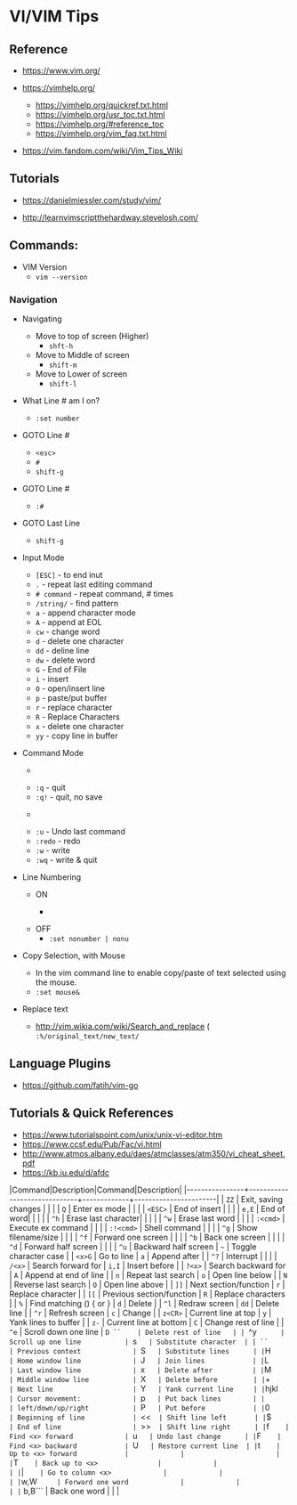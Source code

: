 # VI/VIM Tips


## Reference
- https://www.vim.org/

- https://vimhelp.org/
  + https://vimhelp.org/quickref.txt.html
  + https://vimhelp.org/usr_toc.txt.html
  + https://vimhelp.org/#reference_toc
  + https://vimhelp.org/vim_faq.txt.html

- https://vim.fandom.com/wiki/Vim_Tips_Wiki


## Tutorials
- https://danielmiessler.com/study/vim/

- http://learnvimscriptthehardway.stevelosh.com/


## Commands:

- VIM Version
  + ```vim --version```

### Navigation

- Navigating
  + Move to top of screen (Higher)
    * ```shft-h```
  + Move to Middle of screen
    * ```shift-m```
  + Move to Lower of screen 
    * ```shift-l```

- What Line # am I on?
  + ```:set number```

- GOTO Line #
  + ```<esc>```
  + ```#```
  + ```shift-g```

- GOTO Line #
  + ```:#```

- GOTO Last Line
  + ```shift-g```


- Input Mode
  + ```[ESC]```       - to end inut
  + ```.```           - repeat last editing command
  + ```# command```   - repeat command, # times
  + ```/string/```    - find pattern
  + ```a```           - append character mode
  + ```A```           - append at EOL
  + ```cw```          - change word
  + ```d```           - delete one character
  + ```dd```          - deline line
  + ```dw```          - delete word
  + ```G```           - End of File
  + ```i```           - insert
  + ```O```           - open/insert line
  + ```p```           - paste/put buffer
  + ```r```           - replace character
  + ```R```           - Replace Characters
  + ```x```           - delete one character
  + ```yy```          - copy line in buffer
- Command Mode
  + ```:n             - goto line n
  + ```:q```          - quit
  + ```:q!```         - quit, no save
  + ```:r file        - import file
  + ```:u```          - Undo last command
  + ```:redo```       - redo 
  + ```:w```          - write
  + ```:wq```         - write & quit



- Line Numbering
  + ON
    * ```:set number | nu'''
  + OFF
    * ```:set nonumber | nonu```


- Copy Selection, with Mouse
  + In the vim command line to enable copy/paste of text selected using the mouse.
  + ```:set mouse&```


- Replace text
  + http://vim.wikia.com/wiki/Search_and_replace
    ( ```:%/original_text/new_text/```

## Language Plugins
- https://github.com/fatih/vim-go


## Tutorials & Quick References
- https://www.tutorialspoint.com/unix/unix-vi-editor.htm
- https://www.ccsf.edu/Pub/Fac/vi.html
- http://www.atmos.albany.edu/daes/atmclasses/atm350/vi_cheat_sheet.pdf
- https://kb.iu.edu/d/afdc



|Command|Description|Command|Description|
|----------------+------------------------------+-------------+-----------------------|
| ```ZZ```       | Exit, saving changes         |             |                       |
| ```Q```        | Enter ex mode                |             |                       |
| ```<ESC>```    | End of insert                |             |                       |
| ```e,E```      | End of word|                 |             |                       |
| ```^h```       | Erase last character|        |             |                       |
| ```^w```       | Erase last word              |             |                       |
| ```:<cmd>```   | Execute ex command           |             |                       |
| ```:!<cmd>```  | Shell command                |             |                       |
| ```^g```       | Show filename/size           |             |                       |
| ```^f```       | Forward one screen           |             |                       |
| ```^b```       | Back one screen              |             |                       |
| ```^d```       | Forward half screen          |             |                       |
| ```^u```       | Backward half screen         |  ```~```    | Toggle character case |
| ```<x>G```     | Go to line <x>               |  ```a```    | Append after          |
|  ```^?```      | Interrupt                    |             |                       |
| ```/<x>```     | Search forward for <x>       |  ```i,I```  | Insert before         |
| ```?<x>```     | Search backward for <x>      |  ```A```    | Append at end of line |
| ```n```        | Repeat last search           |  ```o```    | Open line below       |
| ```N```        | Reverse last search          |  ```O```    | Open line above       |
| ```]]```       | Next section/function        |  ```r```    | Replace character     |
| ```[[```       | Previous section/function    |  ```R```    | Replace characters    |
| ```%```        | Find matching () { or }      |  ```d```    | Delete                |
| ```^l```       | Redraw screen                |  ```dd```   | Delete line           |
| ```^r```       | Refresh screen               |  ```c```    | Change                |
| ```z<CR>```    | Current line at top          |  ```y```    | Yank lines to buffer  |
| ```z-```       | Current line at bottom       |  ```C```    | Change rest of line   |
| ```^e```       | Scroll down one line         |  ```D ``    | Delete rest of line   |
| ```^y```       | Scroll up one line           |  ```s```    | Substitute character  |
| ``             | Previous context             |  ```S```    | Substitute lines      |
| ```H```        | Home window line             |  ```J```    | Join lines            |
| ```L```        | Last window line             |  ```x```    | Delete after          |
| ```M```        | Middle window line           |  ```X```    | Delete before         |
| ```+```        | Next line                    |  ```Y```    | Yank current line     |
| ```hjkl```     | Cursor movement:             |  ```p```    | Put back lines        |
| ``` ```        | left/down/up/right           |  ```P```    | Put before            |
| ```0```        | Beginning of line            |  ```<<```   | Shift line left       |
| ```$```        | End of line                  |  ```>>```   | Shift line right      |
| ```f<x>```     | Find <x> forward             |  ```u```    | Undo last change      |
| ```F<x>```     | Find <x> backward            |  ```U```    | Restore current line  |
| ```t<x>```     | Up to <x> forward            |             |                       |
| ```T<x>```     | Back up to <x>               |             |                       |
| ```<x>|```     | Go to column <x>             |             |                       |
| ```w,W```      | Forward one word             |             |                       |
| ``` b,B```     | Back one word                |             |                       |

